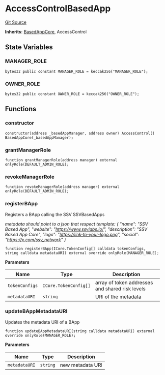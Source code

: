 # AccessControlBasedApp
[Git Source](https://github.com/ssvlabs/based-applications/blob/3ee95af731e4fce61ac2b03f418aa4e9fb5f64bd/src/middleware/modules/core+roles/AccessControlBasedApp.sol)

**Inherits:**
[BasedAppCore](/src/middleware/modules/core/BasedAppCore.sol/abstract.BasedAppCore.md), AccessControl


## State Variables
### MANAGER_ROLE

```solidity
bytes32 public constant MANAGER_ROLE = keccak256("MANAGER_ROLE");
```


### OWNER_ROLE

```solidity
bytes32 public constant OWNER_ROLE = keccak256("OWNER_ROLE");
```


## Functions
### constructor


```solidity
constructor(address _basedAppManager, address owner) AccessControl() BasedAppCore(_basedAppManager);
```

### grantManagerRole


```solidity
function grantManagerRole(address manager) external onlyRole(DEFAULT_ADMIN_ROLE);
```

### revokeManagerRole


```solidity
function revokeManagerRole(address manager) external onlyRole(DEFAULT_ADMIN_ROLE);
```

### registerBApp

Registers a BApp calling the SSV SSVBasedApps

*metadata should point to a json that respect template:
{
"name": "SSV Based App",
"website": "https://www.ssvlabs.io/",
"description": "SSV Based App Core",
"logo": "https://link-to-your-logo.png",
"social": "https://x.com/ssv_network"
}*


```solidity
function registerBApp(ICore.TokenConfig[] calldata tokenConfigs, string calldata metadataURI) external override onlyRole(MANAGER_ROLE);
```
**Parameters**

|Name|Type|Description|
|----|----|-----------|
|`tokenConfigs`|`ICore.TokenConfig[]`|array of token addresses and shared risk levels|
|`metadataURI`|`string`|URI of the metadata|


### updateBAppMetadataURI

Updates the metadata URI of a BApp


```solidity
function updateBAppMetadataURI(string calldata metadataURI) external override onlyRole(MANAGER_ROLE);
```
**Parameters**

|Name|Type|Description|
|----|----|-----------|
|`metadataURI`|`string`|new metadata URI|


